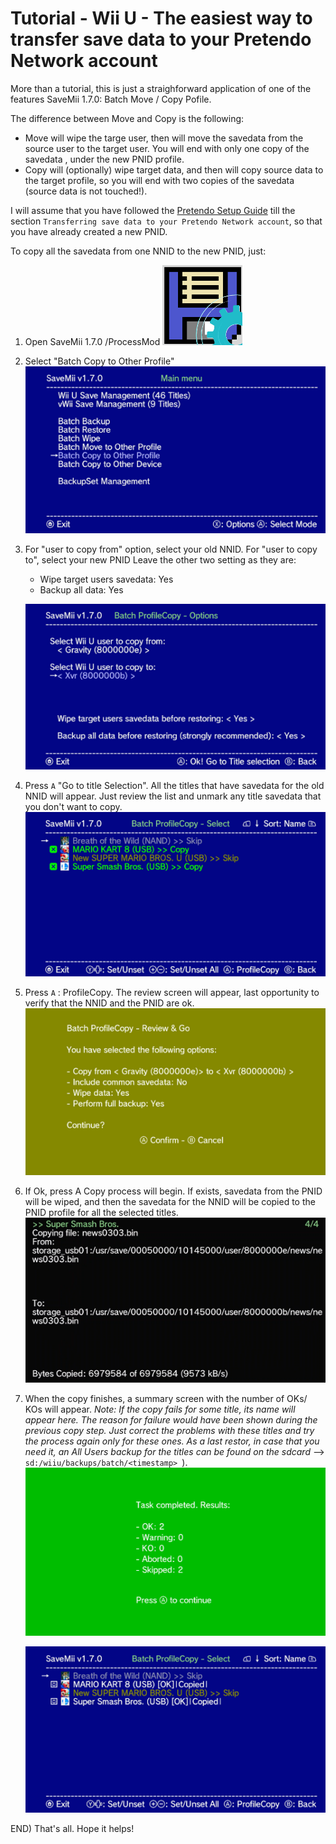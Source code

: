 #  Tutorial - Wii U - The easiest way to transfer save data to your Pretendo Network account

More than a tutorial, this is just a straighforward application of one of  the features SaveMii 1.7.0: Batch Move / Copy Pofile.

The difference between Move and Copy is the following:
* Move will wipe the targe user, then will move the savedata from the source user to the target user. You will end with only one copy of the savedata , under the new PNID profile.
* Copy will (optionally) wipe target data, and then will copy source data to the target profile, so you will end with two copies of the savedata (source data is not touched!).

I will assume that you have followed the [Pretendo Setup Guide](https://pretendo.network/docs/install/wiiu) till the section  `Transferring save data to your Pretendo Network account`, so that you have already created a new PNID.

To copy all the savedata from one NNID to the new PNID, just:

1) Open SaveMii 1.7.0 /ProcessMod
   ![](images/1.png)

2) Select "Batch Copy to Other Profile"
  ![](images/2.png)

3) For "user to copy from" option, select your old NNID.
   For "user to copy to", select your new PNID
   Leave the other two setting as they are:

   * Wipe target users savedata: Yes
   * Backup all data: Yes

   ![](images/3.png)

4) Press `A`  "Go to title Selection". 
   All the titles that have savedata for the old NNID will appear.
   Just review the list and unmark any title savedata that you don't want to copy.
   ![](images/4.png)

5) Press `A` : ProfileCopy.
   The review screen will appear, last opportunity to verify that the NNID and the PNID are ok.
   ![](images/5.png)

6) If Ok, press A
   Copy process will begin. If exists, savedata from the PNID will be wiped, and then the savedata for the NNID will be copied to the PNID profile for all the selected titles.
   ![](images/6.png)

7) When the copy finishes, a summary screen with the number of OKs/ KOs will appear.
   *Note: If the copy fails for some title, its name will appear here. The reason for failure would have been shown during the previous copy step. Just correct the problems with these titles and try the process again only for these ones. As a last restor, in case that you need it, an All Users backup  for the titles can be found on the sdcard* --> `sd:/wiiu/backups/batch/<timestamp> `).
   ![](images/7.1.png)

   ![](images/7.2.png)

END) That's all. Hope it helps!

